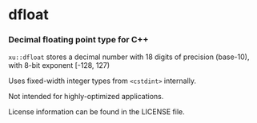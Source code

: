 # dfloat
### Decimal floating point type for C++

`xu::dfloat` stores a decimal number with 18 digits of precision (base-10), with 8-bit exponent [-128, 127)

Uses fixed-width integer types from `<cstdint>` internally.

Not intended for highly-optimized applications.

License information can be found in the LICENSE file.
